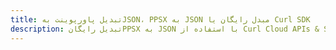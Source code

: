 ---title: تبدیل پاورپوینت بهJSON، PPSX به JSON مبدل رایگان یا Curl SDKdescription: تبدیل رایگانPPSX به JSON با استفاده از Curl Cloud APIs & SDK. همچنین اسناد Microsoft PowerPoint را در Cloud ایجاد، ویرایش و رندر کنید.---